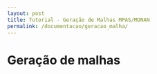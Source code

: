 ```yaml
---
layout: post
title: Tutorial - Geração de Malhas MPAS/MONAN
permalink: /documentacao/geracao_malha/
---
```


# Geração de malhas
